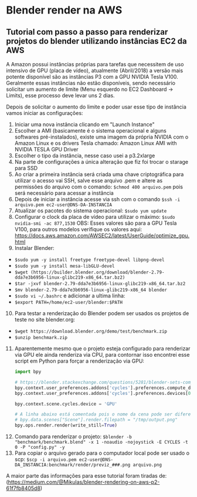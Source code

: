 # Blender render na AWS
## Tutorial com passo a passo para renderizar projetos do blender utilizando instâncias EC2 da AWS

A Amazon possui instâncias próprias para tarefas que necessitem de uso intensivo de GPU (placa de vídeo), atualmente (Abril/2018) a versão mais potente disponível são as instâncias P3 com a GPU NVIDIA Tesla V100. Geralmente essas instâncias não estão disponíveis, sendo necessário solicitar um aumento de limite (Menu esquerdo no EC2 Dashboard -> Limits), esse processo deve levar uns 2 dias.

Depois de solicitar o aumento do limite e poder usar esse tipo de instância vamos iniciar as configurações:

1. Iniciar uma nova instância clicando em "Launch Instance"
2. Escolher a AMI (basicamente é o sistema operacional e alguns softwares pré-instalados), existe uma imagem da própria NVIDIA com o Amazon Linux e os drivers Tesla chamado: Amazon Linux AMI with NVIDIA TESLA GPU Driver
3. Escolher o tipo da instância, nesse caso usei a p3.2xlarge
4. Na parte de configurações a única alteração que fiz foi trocar o starage para SSD
5. Ao criar a primeira instância será criada uma chave criptográfica para utilizar o acesso vai SSH, salve esse arquivo .pem e altere as permissões do arquivo com o comando: `$chmod 400 arquivo.pem` pois será necessário para acessar a instância
6. Depois de iniciar a instância acesse via ssh com o comando `$ssh -i arquivo.pem ec2-user@DNS-DA-INSTANCIA`
7. Atualizar os pacotes do sistema operacional: `$sudo yum update`
8. Configurar o clock da placa de vídeo para utilizar o máximo: `$sudo nvidia-smi -ac 877,1530` OBS: Esses valores são para a GPU Tesla V100, para outros modelos verifique os valores aqui: https://docs.aws.amazon.com/AWSEC2/latest/UserGuide/optimize_gpu.html
9. Instalar Blender:
  * `$sudo yum -y install freetype freetype-devel libpng-devel`
  * `$sudo yum -y install mesa-libGLU-devel`
  * `$wget (https://builder.blender.org/download/blender-2.79-dda7e3b6956-linux-glibc219-x86_64.tar.bz2)`
  * `$tar -jxvf blender-2.79-dda7e3b6956-linux-glibc219-x86_64.tar.bz2`
  * `$mv blender-2.79-dda7e3b6956-linux-glibc219-x86_64 blender`
  * `$sudo vi ~/.bashrc` e adicionar a ultima linha:
  * `$export PATH=/home/ec2-user/blender:$PATH`
10. Para testar a renderização do Blender podem ser usados os projetos de teste no site blender.org:
  * `$wget https://download.blender.org/demo/test/benchmark.zip`
  * `$unzip benchmark.zip`
11. Aparentemente mesmo que o projeto esteja configurado para renderizar via GPU ele ainda renderiza via CPU, para contornar isso encontrei esse script em Python para forçar a renderização via GPU:
    ```python
    import bpy

    # https://blender.stackexchange.com/questions/5281/blender-sets-compute-device-cuda-but-doesnt-use-it-for-actual-render-on-ec2
    bpy.context.user_preferences.addons['cycles'].preferences.compute_device_type = 'CUDA'
    bpy.context.user_preferences.addons['cycles'].preferences.devices[0].use = True

    bpy.context.scene.cycles.device = 'GPU'

    # A linha abaixo está comentada pois o nome da cena pode ser diferente e dar erro mas caso saiba o nome da cena pode editar e descomentar, isso vai fazer o render gerar o arquivo no caminho abaixo
    # bpy.data.scenes["Scene"].render.filepath = "/tmp/output.png"
    bpy.ops.render.render(write_still=True)
    ```
12. Comando para renderizar o projeto:
    `$blender -b "benchmark/benchmark.blend" -x 1 -noaudio -nojoystick -E CYCLES -t 0 -P "config.py" -y`
13. Para copiar o arquivo gerado para o computador local pode ser usado o scp:
    `$scp -i arquivo.pem ec2-user@DNS-DA_INSTANCIA:benchmark/render/previz_###.png arquivo.png`

A maior parte das informações para esse tutorial foram tiradas de: (https://medium.com/@Mikulas/blender-rendering-on-aws-p2-61f7fb8405d8)
